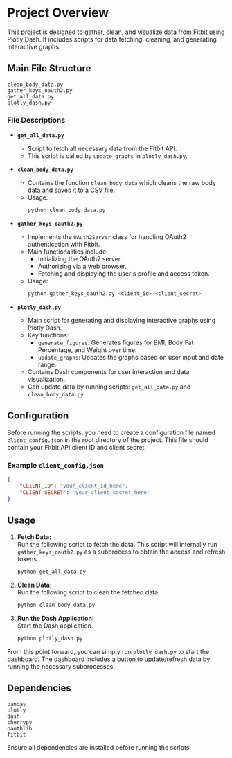 # Project Overview

This project is designed to gather, clean, and visualize data from Fitbit using Plotly Dash. It includes scripts for data fetching, cleaning, and generating interactive graphs.

## Main File Structure
`clean_body_data.py `  
`gather_keys_oauth2.py `  
`get_all_data.py`  
`plotly_dash.py`  

### File Descriptions

- **`get_all_data.py`**
    - Script to fetch all necessary data from the Fitbit API.
    - This script is called by `update_graphs` in `plotly_dash.py`.

- **`clean_body_data.py`**
    - Contains the function `clean_body_data` which cleans the raw body data and saves it to a CSV file.
    - Usage:
        ```sh
        python clean_body_data.py
        ```

- **`gather_keys_oauth2.py`**
    - Implements the `OAuth2Server` class for handling OAuth2 authentication with Fitbit.
    - Main functionalities include:
        - Initializing the OAuth2 server.
        - Authorizing via a web browser.
        - Fetching and displaying the user's profile and access token.
    - Usage:
        ```sh
        python gather_keys_oauth2.py <client_id> <client_secret>
        ```

- **`plotly_dash.py`**
    - Main script for generating and displaying interactive graphs using Plotly Dash.
    - Key functions:
        - `generate_figures`: Generates figures for BMI, Body Fat Percentage, and Weight over time.
        - `update_graphs`: Updates the graphs based on user input and date range.
    - Contains Dash components for user interaction and data visualization.
    - Can update data by running scripts: `get_all_data.py` and `clean_body_data.py`

## Configuration

Before running the scripts, you need to create a configuration file named `client_config.json` in the root directory of the project. This file should contain your Fitbit API client ID and client secret.

### Example `client_config.json`

```json
{
    "CLIENT_ID": "your_client_id_here",
    "CLIENT_SECRET": "your_client_secret_here"
}
```

## Usage

1. **Fetch Data:**  
Run the following script to fetch the data. This script will internally run `gather_keys_oauth2.py` as a subprocess to obtain the access and refresh tokens.
    ```sh
    python get_all_data.py
    ```

2. **Clean Data:**  
Run the following script to clean the fetched data.
    ```sh
    python clean_body_data.py
    ```

3. **Run the Dash Application:**  
Start the Dash application.
    ```sh
    python plotly_dash.py
    ```

From this point forward, you can simply run `plotly_dash.py` to start the dashboard. The dashboard includes a button to update/refresh data by running the necessary subprocesses.

## Dependencies
`pandas`  
`plotly`  
`dash`  
`cherrypy`  
`oauthlib`  
`fitbit`  

Ensure all dependencies are installed before running the scripts.